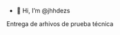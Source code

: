 - 👋 Hi, I’m @jhhdezs

<!---
jhhdezs/jhhdezs is a ✨ special ✨ repository because its `README.md` (this file) appears on your GitHub profile.
You can click the Preview link to take a look at your changes.
--->

Entrega de arhivos de prueba técnica
